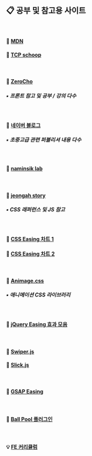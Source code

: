 ## 📋 공부 및 참고용 사이트
<br>

#### 🧷 [MDN](https://developer.mozilla.org/ko/)
#### 🧷 [TCP schoop](https://tcpschool.com/html/intro)
<br>

#### 🧷 [ZeroCho](https://www.zerocho.com/)
##### ▪ 프론트 참고 및 공부 / 강의 다수
<br>

#### 🧷 [네이버 블로그](https://blog.naver.com/eirene100999)
##### ▪ 초중고급 관련 퍼블리셔 내용 다수
<br>

#### 🧷 [naminsik lab](https://lab.naminsik.com/)
<br>

#### 🧷  [jeongah story](https://jeongah-story.tistory.com/)
##### ▪ CSS 래퍼런스 및 JS 참고
<br>

#### 📌 [CSS Easing 차트 1](https://easings.net/ko)
#### 📌 [CSS Easing 차트 2](https://matthewlein.com/tools/ceaser)
<br>

#### 📌 [Animage.css](https://animate.style/)
##### ▪ 애니메이션 CSS 라이브러리
<br>

#### 📌 [jQuery Easing 효과 모음](https://superkts.com/jquery/@easingEffects)
<br>

#### 📌 [Swiper.js](https://swiperjs.com/)
#### 📌 [Slick.js](https://kenwheeler.github.io/slick/)
<br>

#### 📌 [GSAP Easing](https://gsap.com/docs/v3/Eases/)
<br>

#### 📌 [Ball Pool 플러그인](https://mrdoob.com/projects/chromeexperiments/ball-pool/)
<br>



#### 💡 [FE 커리큘럼](https://velog.io/@teo/2021-%EC%9B%B9-%ED%94%84%EB%A1%A0%ED%8A%B8%EC%97%94%EB%93%9C-%EA%B3%B5%EB%B6%80%EB%B2%95-%EC%9E%85%EB%AC%B8%EC%9E%90%ED%8E%B8-%EC%BB%A4%EB%A6%AC%ED%81%98%EB%9F%BC)









